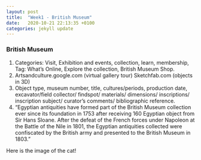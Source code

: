 ```yaml
---
layout: post
title:  "Week1 - British Museum"
date:   2020-10-21 22:13:35 +0100
categories: jekyll update
---
```


### British Museum

1.	Categories: Visit, Exhibition and events, collection, learn, membership, 
Tag: What’s Online, Explore the collection, British Museum Shop.
2.	Artsandculture.google.com (virtual gallery tour)
Sketchfab.com (objects in 3D)
3.	Object type, museum number, title, cultures/periods, production date, excavator/field collector/ findspot/ materials/ dimensions/ inscriptions/ inscription subject/ curator’s comments/ bibliographic reference.
4.	“Egyptian antiquities have formed part of the British Museum collection ever since its foundation in 1753 after receiving 160 Egyptian object from Sir Hans Sloane. After the defeat of the French forces under Napoleon at the Battle of the Nile in 1801, the Egyptian antiquities collected were confiscated by the British army and presented to the British Museum in 1803.”

Here is the image of the cat!  


